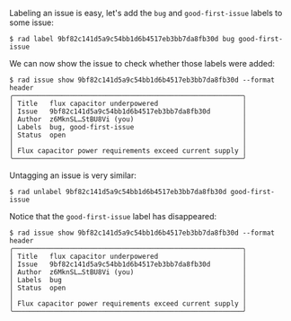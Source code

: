 Labeling an issue is easy, let's add the `bug` and `good-first-issue` labels to
some issue:

```
$ rad label 9bf82c141d5a9c54bb1d6b4517eb3bb7da8fb30d bug good-first-issue
```

We can now show the issue to check whether those labels were added:

```
$ rad issue show 9bf82c141d5a9c54bb1d6b4517eb3bb7da8fb30d --format header
╭─────────────────────────────────────────────────────────╮
│ Title   flux capacitor underpowered                     │
│ Issue   9bf82c141d5a9c54bb1d6b4517eb3bb7da8fb30d        │
│ Author  z6MknSL…StBU8Vi (you)                           │
│ Labels  bug, good-first-issue                           │
│ Status  open                                            │
│                                                         │
│ Flux capacitor power requirements exceed current supply │
╰─────────────────────────────────────────────────────────╯
```

Untagging an issue is very similar:

```
$ rad unlabel 9bf82c141d5a9c54bb1d6b4517eb3bb7da8fb30d good-first-issue
```

Notice that the `good-first-issue` label has disappeared:

```
$ rad issue show 9bf82c141d5a9c54bb1d6b4517eb3bb7da8fb30d --format header
╭─────────────────────────────────────────────────────────╮
│ Title   flux capacitor underpowered                     │
│ Issue   9bf82c141d5a9c54bb1d6b4517eb3bb7da8fb30d        │
│ Author  z6MknSL…StBU8Vi (you)                           │
│ Labels  bug                                             │
│ Status  open                                            │
│                                                         │
│ Flux capacitor power requirements exceed current supply │
╰─────────────────────────────────────────────────────────╯
```
